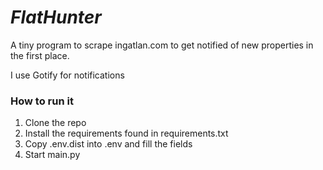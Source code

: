 # _FlatHunter_

A tiny program to scrape ingatlan.com to get notified of new properties in the first place.

I use Gotify for notifications

### How to run it

1. Clone the repo
2. Install the requirements found in requirements.txt
3. Copy .env.dist into .env and fill the fields
4. Start main.py